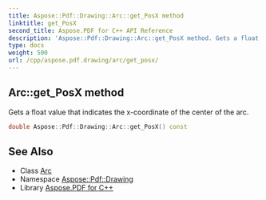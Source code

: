 ```yaml
---
title: Aspose::Pdf::Drawing::Arc::get_PosX method
linktitle: get_PosX
second_title: Aspose.PDF for C++ API Reference
description: 'Aspose::Pdf::Drawing::Arc::get_PosX method. Gets a float value that indicates the x-coordinate of the center of the arc in C++.'
type: docs
weight: 500
url: /cpp/aspose.pdf.drawing/arc/get_posx/
---
```

## Arc::get_PosX method


Gets a float value that indicates the x-coordinate of the center of the arc.

```cpp
double Aspose::Pdf::Drawing::Arc::get_PosX() const
```

## See Also

* Class [Arc](../)
* Namespace [Aspose::Pdf::Drawing](../../)
* Library [Aspose.PDF for C++](../../../)
